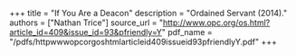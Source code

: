 +++
title = "If You Are a Deacon"
description = "Ordained Servant (2014)."
authors = ["Nathan Trice"]
source_url = "http://www.opc.org/os.html?article_id=409&issue_id=93&pfriendly=Y"
pdf_name = "/pdfs/httpwwwopcorgoshtmlarticleid409issueid93pfriendlyY.pdf"
+++
